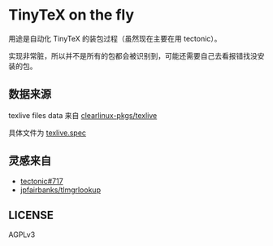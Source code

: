 # TinyTeX on the fly

用途是自动化 TinyTeX 的装包过程（虽然现在主要在用 tectonic）。

实现非常脏，所以并不是所有的包都会被识别到，可能还需要自己去看报错找没安装的包。

## 数据来源

texlive files data 来自 [clearlinux-pkgs/texlive](https://github.com/clearlinux-pkgs/texlive)

具体文件为 [texlive.spec](https://raw.githubusercontent.com/clearlinux-pkgs/texlive/master/texlive.spec)

## 灵感来自
- [tectonic#717](https://github.com/tectonic-typesetting/tectonic/issues/717#issuecomment-757340814)
- [jpfairbanks/tlmgrlookup](https://github.com/jpfairbanks/tlmgrlookup)

## LICENSE

AGPLv3